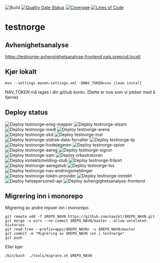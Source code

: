 ![Build](https://github.com/navikt/testnorge/workflows/Build/badge.svg)
[![Quality Gate Status](https://sonarcloud.io/api/project_badges/measure?project=navikt_testnorge&metric=alert_status)](https://sonarcloud.io/dashboard?id=navikt_testnorge)
[![Coverage](https://sonarcloud.io/api/project_badges/measure?project=navikt_testnorge&metric=coverage)](https://sonarcloud.io/dashboard?id=navikt_testnorge)
[![Lines of Code](https://sonarcloud.io/api/project_badges/measure?project=navikt_testnorge&metric=ncloc)](https://sonarcloud.io/dashboard?id=navikt_testnorge)

# testnorge

## Avhenighetsanalyse

https://testnorge-avhengighetsanalyse-frontend.nais.preprod.local/

## Kjør lokalt

`mvn --settings maven-settings.xml -DNAV_TOKEN=xxx clean install`

NAV_TOKEN må lages i din github konto. (Dette er noe som vi jobber med å fjerne)

## Deploy status

![Deploy testnorge-ereg-mapper](https://github.com/navikt/testnorge/workflows/Deploy%20testnorge-ereg-mapper/badge.svg)
![Deploy testnorge-elsam](https://github.com/navikt/testnorge/workflows/Deploy%20testnorge-elsam/badge.svg)
![Deploy testnorge-medl](https://github.com/navikt/testnorge/workflows/Deploy%20testnorge-medl/badge.svg)
![Deploy testnorge-arena](https://github.com/navikt/testnorge/workflows/Deploy%20testnorge-arena/badge.svg)
![Deploy testnorge-skd](https://github.com/navikt/testnorge/workflows/Deploy%20testnorge-skd/badge.svg)
![Deploy testnorge-inst](https://github.com/navikt/testnorge/workflows/Deploy%20testnorge-inst/badge.svg)
![Deploy testnorge-statisk-data-forvalter](https://github.com/navikt/testnorge/workflows/Deploy%20testnorge-statisk-data-forvalter/badge.svg)
![Deploy testnorge-tp](https://github.com/navikt/testnorge/workflows/Deploy%20testnorge-tp/badge.svg)
![Deploy testnorge-hodejegeren](https://github.com/navikt/testnorge/workflows/Deploy%20testnorge-hodejegeren/badge.svg)
![Deploy testnorge-spion](https://github.com/navikt/testnorge/workflows/Deploy%20testnorge-spion/badge.svg)
![Deploy testnorge-aareg](https://github.com/navikt/testnorge/workflows/Deploy%20testnorge-aareg/badge.svg)
![Deploy testnorge-sigrun](https://github.com/navikt/testnorge/workflows/Deploy%20testnorge-sigrun/badge.svg)
![Deploy testnorge-sam](https://github.com/navikt/testnorge/workflows/Deploy%20testnorge-sam/badge.svg)
![Deploy orkestratoren](https://github.com/navikt/testnorge/workflows/Deploy%20orkestratoren/badge.svg)
![Deploy inntektsmelding-stub](https://github.com/navikt/testnorge/workflows/Deploy%20inntektsmelding-stub/badge.svg)
![Deploy testnorge-frikort](https://github.com/navikt/testnorge/workflows/Deploy%20testnorge-frikort/badge.svg)
![Deploy testnorge-aaregstub](https://github.com/navikt/testnorge/workflows/Deploy%20testnorge-aaregstub/badge.svg)
![Deploy testnorge-tss](https://github.com/navikt/testnorge/workflows/Deploy%20testnorge-tss/badge.svg)
![Deploy testnorge-nav-endringsmeldinger](https://github.com/navikt/testnorge/workflows/Deploy%20testnorge-nav-endringsmeldinger/badge.svg)
![Deploy testnorge-token-provider](https://github.com/navikt/testnorge/workflows/Deploy%20testnorge-token-provider/badge.svg)
![Deploy testnorge-inntekt](https://github.com/navikt/testnorge/workflows/Deploy%20testnorge-inntekt/badge.svg)
![Deploy helsepersonell-api](https://github.com/navikt/testnorge/workflows/Deploy%20helsepersonell-api/badge.svg)
![Deploy avhengighetsanalyse-frontend](https://github.com/navikt/testnorge/workflows/Deploy%20avhengighetsanalyse-frontend/badge.svg)

## Migrering inn i monorepo

Migrering av andre repoer inn i monorepo.
```
git remote add -f $REPO_NAVN https://github.com/navikt/$REPO_NAVN.git
git merge -s ours --no-commit $REPO_NAVN/master --allow-unrelated-histories
git read-tree --prefix=apps/$REPO_NAVN/ -u $REPO_NAVN/master
git commit -m "Migrering av $REPO_NAVN inn i testnorge"
git push
```

Eller kjør:
```
/bin/bash  ./tools/migrate.sh $REPO_NAVN
```

